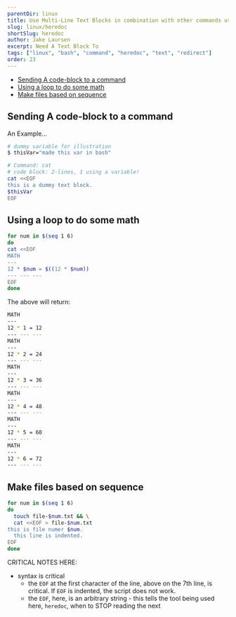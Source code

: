 ```yaml
---
parentDir: linux
title: Use Multi-Line Text Blocks in combination with other commands using heredoc
slug: linux/heredoc
shortSlug: heredoc
author: Jake Laursen
excerpt: Need A Text Block To
tags: ["linux", "bash", "command", "heredoc", "text", "redirect"]
order: 23
---
```


- [Sending A code-block to a command](#sending-a-code-block-to-a-command)
- [Using a loop to do some math](#using-a-loop-to-do-some-math)
- [Make files based on sequence](#make-files-based-on-sequence)


## Sending A code-block to a command
An Example...
```bash
# dummy variable for illustration
$ thisVar="made this var in bash"

# Command: cat
# code block: 2-lines, 1 using a variable!
cat <<EOF
this is a dummy text block.
$thisVar
EOF
```

## Using a loop to do some math
```bash
for num in $(seq 1 6)
do 
cat <<EOF
MATH
---
12 * $num = $((12 * $num))
--- --- ---
EOF
done
```
The above will return:
```bash
MATH
---
12 * 1 = 12
--- --- ---
MATH
---
12 * 2 = 24
--- --- ---
MATH
---
12 * 3 = 36
--- --- ---
MATH
---
12 * 4 = 48
--- --- ---
MATH
---
12 * 5 = 60
--- --- ---
MATH
---
12 * 6 = 72
--- --- ---
```

## Make files based on sequence
```bash
for num in $(seq 1 6)
do 
  touch file-$num.txt && \
  cat <<EOF > file-$num.txt
this is file numer $num.
  this line is indented.
EOF
done
```
CRITICAL NOTES HERE:
- syntax is critical
  - the `EOF` at the first character of the line, above on the 7th line, is critical. If `EOF` is indented, the script does not work.
  - the `EOF`, here, is an arbitrary string - this tells the tool being used here, `heredoc`, when to STOP reading the next 